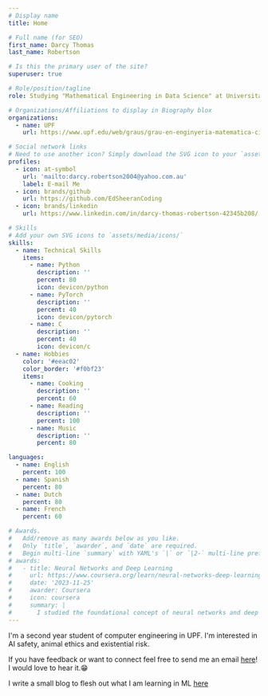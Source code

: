 ```yaml
---
# Display name
title: Home

# Full name (for SEO)
first_name: Darcy Thomas
last_name: Robertson

# Is this the primary user of the site?
superuser: true

# Role/position/tagline
role: Studying "Mathematical Engineering in Data Science" at Universitat Pompeu Fabra

# Organizations/Affiliations to display in Biography blox
organizations:
  - name: UPF
    url: https://www.upf.edu/web/graus/grau-en-enginyeria-matematica-ciencia-de-dades

# Social network links
# Need to use another icon? Simply download the SVG icon to your `assets/media/icons/` folder.
profiles:
  - icon: at-symbol
    url: 'mailto:darcy.robertson2004@yahoo.com.au'
    label: E-mail Me
  - icon: brands/github
    url: https://github.com/EdSheeranCoding
  - icon: brands/linkedin
    url: https://www.linkedin.com/in/darcy-thomas-robertson-42345b208/

# Skills
# Add your own SVG icons to `assets/media/icons/`
skills:
  - name: Technical Skills
    items:
      - name: Python
        description: ''
        percent: 80
        icon: devicon/python
      - name: PyTorch
        description: ''
        percent: 40
        icon: devicon/pytorch
      - name: C
        description: ''
        percent: 40
        icon: devicon/c
  - name: Hobbies
    color: '#eeac02'
    color_border: '#f0bf23'
    items:
      - name: Cooking
        description: ''
        percent: 60
      - name: Reading
        description: ''
        percent: 100
      - name: Music
        description: ''
        percent: 80

languages:
  - name: English
    percent: 100
  - name: Spanish
    percent: 80
  - name: Dutch
    percent: 80
  - name: French
    percent: 60

# Awards.
#   Add/remove as many awards below as you like.
#   Only `title`, `awarder`, and `date` are required.
#   Begin multi-line `summary` with YAML's `|` or `|2-` multi-line prefix and indent 2 spaces below.
# awards:
#   - title: Neural Networks and Deep Learning
#     url: https://www.coursera.org/learn/neural-networks-deep-learning
#     date: '2023-11-25'
#     awarder: Coursera
#     icon: coursera
#     summary: |
#       I studied the foundational concept of neural networks and deep learning. By the end, I was familiar with the significant technological trends driving the rise of deep learning; build, train, and apply fully connected deep neural networks; implement efficient (vectorized) neural networks; identify key parameters in a neural network’s architecture; and apply deep learning to your own applications.
---
```

I'm a second year student of computer engineering in UPF. I'm interested in AI safety, animal ethics and existential risk.

If you have feedback or want to connect feel free to send me an email [here](mailto:darcy.robertson2004@yahoo.com.au)! I would love to hear it.😁

I write a small blog to flesh out what I am learning in ML [here](about.md)
